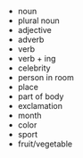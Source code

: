 - noun
- plural noun
- adjective
- adverb
- verb
- verb + ing
- celebrity
- person in room
- place
- part of body
- exclamation
- month
- color
- sport
- fruit/vegetable
